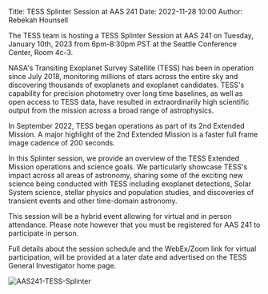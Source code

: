 Title: TESS Splinter Session at AAS 241
Date: 2022-11-28 10:00
Author: Rebekah Hounsell

The TESS team is hosting a TESS Splinter Session at AAS 241 on Tuesday, January 10th, 2023 from 6pm-8:30pm PST at the Seattle Conference Center, Room 4c-3.
 
NASA's Transiting Exoplanet Survey Satellite (TESS) has been in operation since July 2018, monitoring millions of stars across the entire sky and discovering thousands of exoplanets and exoplanet candidates. TESS's capability for precision photometry over long time baselines, as well as open access to TESS data, have resulted in extraordinarily high scientific output from the mission across a broad range of astrophysics.
 
In September 2022, TESS began operations as part of its 2nd Extended Mission. A major highlight of the 2nd Extended Mission is a faster full frame image cadence of 200 seconds.
 
In this Splinter session, we provide an overview of the TESS Extended Mission operations and science goals. We particularly showcase TESS's impact across all areas of astronomy, sharing some of the exciting new science being conducted with TESS including exoplanet detections, Solar System science, stellar physics and population studies, and discoveries of transient events and other time-domain astronomy. 
 
This session will be a hybrid event allowing for virtual and in person attendance. Please note however that you must be registered for AAS 241 to participate in person.
 
Full details about the session schedule and the WebEx/Zoom link for virtual participation, will be provided at a later date and advertised on the TESS General Investigator home page.

![AAS241-TESS-Splinter](images/AAS241-TESS-Splinter.png)

